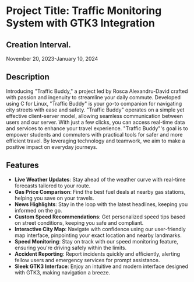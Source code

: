 # Project Title: Traffic Monitoring System with GTK3 Integration

## Creation Interval.
November 20, 2023-January 10, 2024

## Description

Introducing "Traffic Buddy," a project led by Rosca Alexandru-David crafted with passion and ingenuity to streamline your daily commute. Developed using C for Linux, "Traffic Buddy" is your go-to companion for navigating city streets with ease and safety.
"Traffic Buddy" operates on a simple yet effective client-server model, allowing seamless communication between users and our server. With just a few clicks, you can access real-time data and services to enhance your travel experience.
"Traffic Buddy"'s goal is to empower students and commuters with practical tools for safer and more efficient travel. By leveraging technology and teamwork, we aim to make a positive impact on everyday journeys.

## Features

- **Live Weather Updates**: Stay ahead of the weather curve with real-time forecasts tailored to your route.
- **Gas Price Comparison**: Find the best fuel deals at nearby gas stations, helping you save on your travels.
- **News Highlights**: Stay in the loop with the latest headlines, keeping you informed on the go.
- **Custom Speed Recommendations**: Get personalized speed tips based on street conditions, keeping you safe and compliant.
- **Interactive City Map**: Navigate with confidence using our user-friendly map interface, pinpointing your exact location and nearby landmarks.
- **Speed Monitoring**: Stay on track with our speed monitoring feature, ensuring you're driving safely within the limits.
- **Accident Reporting**: Report incidents quickly and efficiently, alerting fellow users and emergency services for prompt assistance.
- **Sleek GTK3 Interface**: Enjoy an intuitive and modern interface designed with GTK3, making navigation a breeze.
